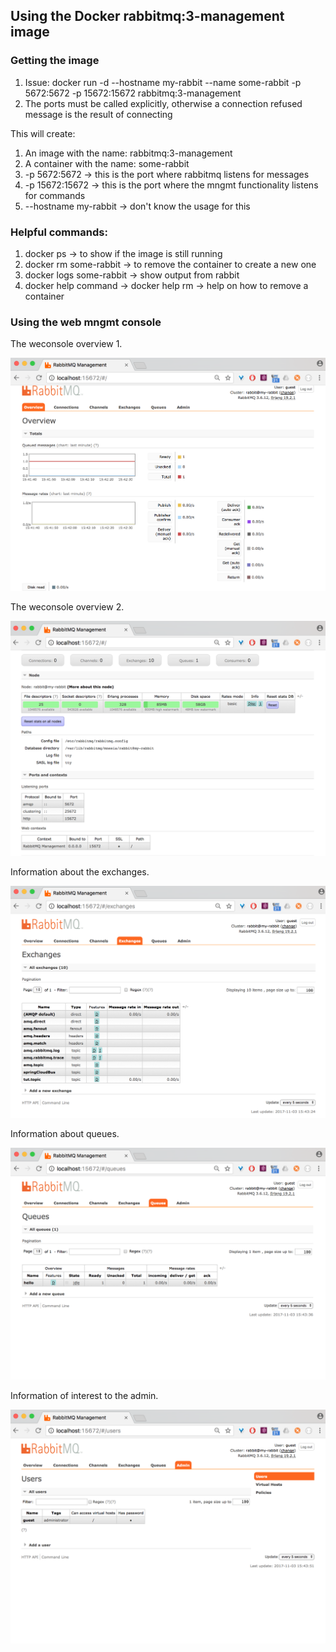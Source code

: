 ## Using the Docker rabbitmq:3-management image

### Getting the image

1. Issue: docker run -d --hostname my-rabbit --name some-rabbit -p 5672:5672 -p 15672:15672 rabbitmq:3-management
1. The ports must be called explicitly, otherwise a connection refused message is the result of connecting

This will create:
1. An image with the name: rabbitmq:3-management
1. A container with the name: some-rabbit
1. -p 5672:5672 -> this is the port where rabbitmq listens for messages
1. -p 15672:15672 -> this is the port where the mngmt functionality listens for commands
1. --hostname my-rabbit -> don't know the usage for this


### Helpful commands:
1. docker ps -> to show if the image is still running
1. docker rm some-rabbit -> to remove the container to create a new one
1. docker logs some-rabbit -> show output from rabbit
1. docker help command -> docker help rm -> help on how to remove a container


### Using the web mngmt console

The weconsole overview 1.

![mngmt console in browser](pictures/overview1.png)


The weconsole overview 2.

![mngmt console in browser](pictures/overview2.png)


Information about the exchanges.

![mngmt console in browser](pictures/exchanges.png)


Information about queues.

![mngmt console in browser](pictures/queues.png)

Information of interest to the admin.

![mngmt console in browser](pictures/admin.png)




